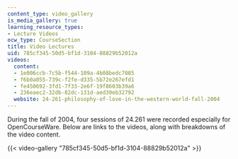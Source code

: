 ```yaml
---
content_type: video_gallery
is_media_gallery: true
learning_resource_types:
- Lecture Videos
ocw_type: CourseSection
title: Video Lectures
uid: 785cf345-50d5-bf1d-3104-88829b52012a
videos:
  content:
  - 1e006ccb-7c5b-f544-109a-4b08bedc7085
  - f6b0a055-739c-f2fe-d335-5b72e267efd1
  - fe450692-3fd1-7f33-2e6f-19f8603b39a6
  - 236eaec2-32db-82dc-131d-aed39eb32792
  website: 24-261-philosophy-of-love-in-the-western-world-fall-2004
---
```


During the fall of 2004, four sessions of 24.261 were recorded especially for OpenCourseWare. Below are links to the videos, along with breakdowns of the video content.

{{< video-gallery "785cf345-50d5-bf1d-3104-88829b52012a" >}}

